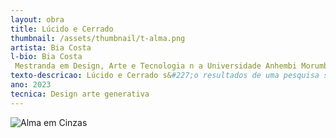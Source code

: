 ```yaml
---
layout: obra
title: Lúcido e Cerrado
thumbnail: /assets/thumbnail/t-alma.png
artista: Bia Costa
l-bio: Bia Costa
 Mestranda em Design, Arte e Tecnologia n a Universidade Anhembi Morumbi e graduada na Escola de Comunica&#231;&#227;o e Artes da USP.
texto-descricao: Lúcido e Cerrado s&#227;o resultados de uma pesquisa sobre a rela&#231;&#227;o entre artista e máquina, de qual forma &#233; poss&#237;vel ceder o controle a um código e quais s&#227;o as possibilidades de varia&#231;&#227;o est&#233;tica na imagem final. A artista&#45;programadora criou um código utilizando de recursos como a sele&#231;&#227;o aleatória, deixando a posi&#231;&#227;o, tamanho, cor e forma dos itens com a maior varia&#231;&#227;o poss&#237;vel. As imagens apresentadas foram criadas pelo código e colocadas sem sele&#231;&#227;o ou altera&#231;&#227;o, consolidando como a artista cedeu o controle do resultado ao código.
ano: 2023
tecnica: Design arte generativa
---
```


<img src="/assets/obras/marta.jpeg" alt="Alma em Cinzas" class="img-fluid d-block">
